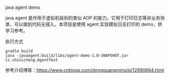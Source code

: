 java agent demo

java agent 是作用于虚拟机级别的类似 AOP 的能力。它用于打印日志等非业务场景，可以做到代码无侵入。本项目是使用 agent 实现模拟日志打印的 demo，供学习参考。

执行方式

```
gradle build
java -javaagent:build/libs/agent-demo-1.0-SNAPSHOT.jar cc.shixicheng.AgentTest
```

参考介绍博客：https://www.cnblogs.com/dongguangming/p/12990664.html